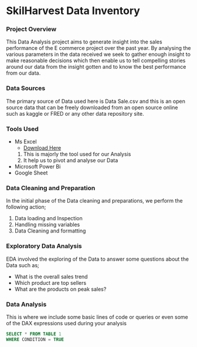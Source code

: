 # SkilHarvest Data Inventory

### Project Overview
This Data Analysis project aims to generate insight into the sales performance of the E commerce project over the past year. By analysing the various parameters in the data received we seek to gather enough insight to make reasonable decisions which then enable us to tell compelling stories around our data from the insight gotten and to know the best performance from our data.

### Data Sources
The primary source of Data used here is Data Sale.csv and this is an open source data that can be freely downloaded from an open source online such as kaggle or FRED or any other data repository site.

### Tools Used

- Ms Excel
    - [Download Here](https://www.microsoft.com)
  1. This is majorly the tool used for our Analysis
  2. It help us to pivot and analyse our Data
- Microsoft Power Bi
- Google Sheet

### Data Cleaning and Preparation
 In the initial phase of the Data cleaning and preparations, we perform the following action;
1. Data loading and Inspection
2. Handling missing variables
3. Data Cleaning and formatting

### Exploratory Data Analysis
EDA involved the exploring of the Data to answer some questions about the Data such as;
- What is the overall sales trend
- Which product are top sellers
- What are the products on peak sales?

### Data Analysis
 
This is where we include some basic lines of code or queries or even some of the DAX expressions used during your analysis

```  SQL
SELECT * FROM TABLE 1
WHERE CONDITION = TRUE
```



